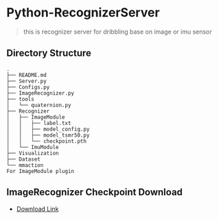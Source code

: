 # Python-RecognizerServer

  > this is recognizer server for dribbling base on image or imu sensor

## Directory Structure

    .
    ├── README.md
    ├── Server.py
    ├── Configs.py
    ├── ImageRecognizer.py
    ├── tools
    │   └── quaternion.py
    ├── Recognizer
    │   ├── ImageModule
    │   │   ├── label.txt
    │   │   ├── model_config.py
    │   │   ├── model_tsmr50.py
    │   │   └── checkpoint.pth
    │   └── ImuModule
    ├── Visualization
    ├── Dataset
    └── mmaction                                                         For ImageModule plugin
    
    
## ImageRecognizer Checkpoint Download
* [Download Link](https://365nthu-my.sharepoint.com/:u:/g/personal/110062534_office365_nthu_edu_tw/EZy25Nlnw2xGhFVeZKEN3ZwBTCk_bjfCJxi37Nz2wc6LMw?e=0zHWe4)
